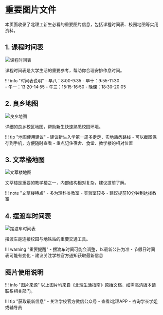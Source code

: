 # 重要图片文件

本页面收录了北理工新生必看的重要图片信息，包括课程时间表、校园地图等实用资料。

## 1. 课程时间表

![课程时间表](../assets/images/image1.jpg)

课程时间表是大学生活的重要参考，帮助你合理安排作息时间。

!!! info "时间表说明"
    - 早八：8:00-9:35
    - 早十：9:55-11:30  
    - 午一：13:20-14:55
    - 午三：15:15-16:50
    - 晚课：18:30-20:05

## 2. 良乡地图

![良乡地图](../assets/images/image2.jpg)

详细的良乡校区地图，帮助新生快速熟悉校园环境。

!!! tip "地图使用建议"
    - 建议新生入学第一周多走走，实地熟悉路线
    - 可以截图保存到手机，方便随时查看
    - 重点记住宿舍、食堂、教学楼的相对位置

## 3. 文萃楼地图

![文萃楼地图](../assets/images/image3.jpg)

文萃楼是重要的教学楼之一，内部结构相对复杂，建议提前了解。

!!! note "文萃楼特点"
    - 多为理科类教室
    - 实验室较多
    - 建议提前10分钟到达找教室

## 4. 摆渡车时间表

![摆渡车时间表](../assets/images/image4.jpg)

摆渡车是连接校园与地铁站的重要交通工具。

!!! warning "重要提醒"
    - 摆渡车时间可能会调整，以最新公告为准
    - 节假日时间表可能有变化
    - 建议关注学校官方通知获取最新信息

## 图片使用说明

!!! info "图片来源"
    以上图片均来自《北理生活指南》原始文档，如需高清版本请联系相关部门。

!!! tip "获取最新信息"
    - 关注学校官方微信公众号
    - 查看i北理APP
    - 咨询学长学姐或辅导员
